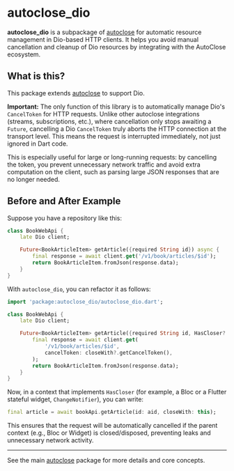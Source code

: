 
# autoclose_dio

**autoclose_dio** is a subpackage of [autoclose](https://pub.dev/packages/autoclose) for automatic resource management in Dio-based HTTP clients. It helps you avoid manual cancellation and cleanup of Dio resources by integrating with the AutoClose ecosystem.

## What is this?

This package extends [autoclose](https://pub.dev/packages/autoclose) to support Dio. 

**Important:** The only function of this library is to automatically manage Dio's `CancelToken` for HTTP requests. Unlike other autoclose integrations (streams, subscriptions, etc.), where cancellation only stops awaiting a `Future`, cancelling a Dio `CancelToken` truly aborts the HTTP connection at the transport level. This means the request is interrupted immediately, not just ignored in Dart code.

This is especially useful for large or long-running requests: by cancelling the token, you prevent unnecessary network traffic and avoid extra computation on the client, such as parsing large JSON responses that are no longer needed.

## Before and After Example

Suppose you have a repository like this:

```dart
class BookWebApi {
	late Dio client;

	Future<BookArticleItem> getArticle({required String id}) async {
		final response = await client.get('/v1/book/articles/$id');
		return BookArticleItem.fromJson(response.data);
	}
}
```

With `autoclose_dio`, you can refactor it as follows:

```dart
import 'package:autoclose_dio/autoclose_dio.dart';

class BookWebApi {
	late Dio client;

	Future<BookArticleItem> getArticle({required String id, HasCloser? closeWith}) async {
		final response = await client.get(
			'/v1/book/articles/$id',
			cancelToken: closeWith?.getCancelToken(),
		);
		return BookArticleItem.fromJson(response.data);
	}
}
```

Now, in a context that implements `HasCloser` (for example, a Bloc or a Flutter stateful widget, `ChangeNotifier`), you can write:

```dart
final article = await bookApi.getArticle(id: aid, closeWith: this);
```

This ensures that the request will be automatically cancelled if the parent context (e.g., Bloc or Widget) is closed/disposed, preventing leaks and unnecessary network activity.

---

See the main [autoclose](https://pub.dev/packages/autoclose) package for more details and core concepts.
